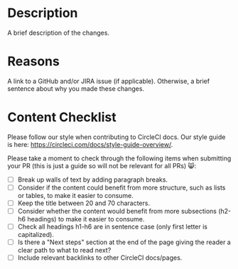 # Description
A brief description of the changes.

# Reasons
A link to a GitHub and/or JIRA issue (if applicable).
Otherwise, a brief sentence about why you made these changes.

# Content Checklist
Please follow our style when contributing to CircleCI docs. Our style guide is here: https://circleci.com/docs/style-guide-overview/.

Please take a moment to check through the following items when submitting your PR (this is just a guide so will not be relevant for all PRs) 😸:

- [ ] Break up walls of text by adding paragraph breaks.
- [ ] Consider if the content could benefit from more structure, such as lists or tables, to make it easier to consume.
- [ ] Keep the title between 20 and 70 characters.
- [ ] Consider whether the content would benefit from more subsections (h2-h6 headings) to make it easier to consume.
- [ ] Check all headings h1-h6 are in sentence case (only first letter is capitalized).
- [ ] Is there a "Next steps" section at the end of the page giving the reader a clear path to what to read next?
- [ ] Include relevant backlinks to other CircleCI docs/pages.
